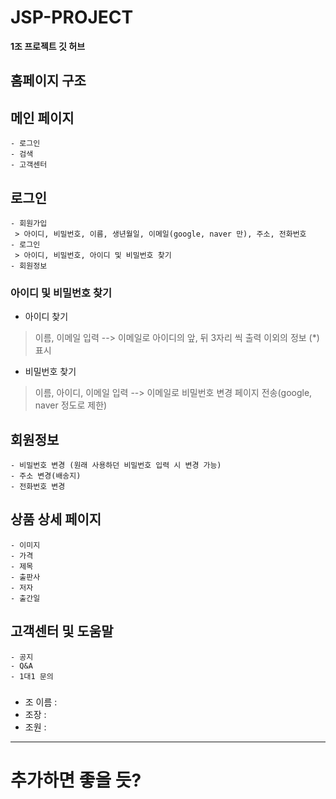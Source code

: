 # JSP-PROJECT
 **1조 프로젝트 깃 허브**
 ## 홈페이지 구조

 ## 메인 페이지
    - 로그인
    - 검색
    - 고객센터
 ## 로그인
    - 회원가입
     > 아이디, 비밀번호, 이름, 생년월일, 이메일(google, naver 만), 주소, 전화번호
    - 로그인
     > 아이디, 비밀번호, 아이디 및 비밀번호 찾기
    - 회원정보
 ### 아이디 및 비밀번호 찾기
   - 아이디 찾기
   > 이름, 이메일 입력
   > --> 이메일로 아이디의 앞, 뒤 3자리 씩 출력 이외의 정보 (*) 표시
   - 비밀번호 찾기
   > 이름, 아이디, 이메일 입력
   > --> 이메일로 비밀번호 변경 페이지 전송(google, naver 정도로 제한)
 ## 회원정보
    - 비밀번호 변경 (원래 사용하던 비밀번호 입력 시 변경 가능)
    - 주소 변경(배송지)
    - 전화번호 변경
 ## 상품 상세 페이지
    - 이미지
    - 가격
    - 제목
    - 출판사
    - 저자
    - 출간일
 ## 고객센터 및 도움말
    - 공지
    - Q&A
    - 1대1 문의

 ###
- 조 이름 : 
- 조장 : 
- 조원 :
--------------------------------
# 추가하면 좋을 듯?
